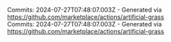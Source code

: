 Commits: 2024-07-27T07:48:07.003Z - Generated via https://github.com/marketplace/actions/artificial-grass
<br>
Commits: 2024-07-27T07:48:07.003Z - Generated via https://github.com/marketplace/actions/artificial-grass
<br>
